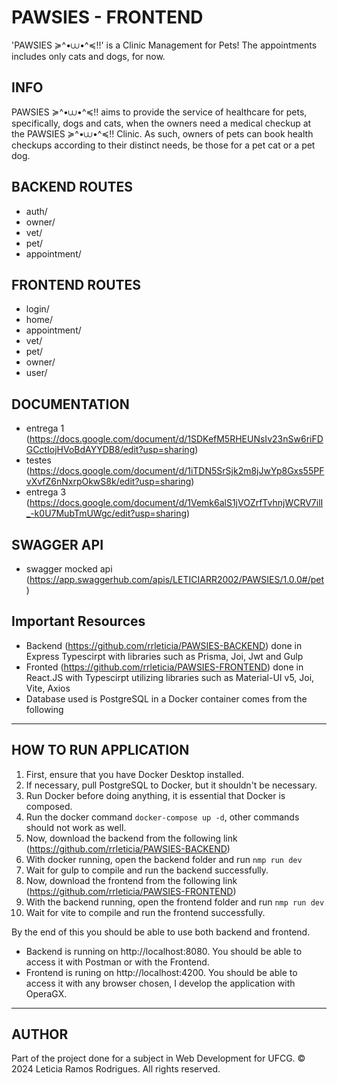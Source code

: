 # PAWSIES - FRONTEND

'PAWSIES ≽^•⩊•^≼!!' is a Clinic Management for Pets!
The appointments includes only cats and dogs, for now.

## INFO

PAWSIES ≽^•⩊•^≼!! aims to provide the service of healthcare for pets, specifically,
dogs and cats, when the owners need a medical checkup at the PAWSIES ≽^•⩊•^≼!! Clinic.
As such, owners of pets can book health checkups according to their distinct needs,
be those for a pet cat or a pet dog.

## BACKEND ROUTES

- auth/
- owner/
- vet/
- pet/
- appointment/

## FRONTEND ROUTES

- login/
- home/
- appointment/
- vet/
- pet/
- owner/
- user/

## DOCUMENTATION

- entrega 1 (https://docs.google.com/document/d/1SDKefM5RHEUNsIv23nSw6riFDGCctIojHVoBdAYYDB8/edit?usp=sharing)
- testes (https://docs.google.com/document/d/1iTDN5SrSjk2m8jJwYp8Gxs55PFvXvfZ6nNxrpOkwS8k/edit?usp=sharing)
- entrega 3 (https://docs.google.com/document/d/1Vemk6alS1jVOZrfTvhnjWCRV7ilI_-k0U7MubTmUWgc/edit?usp=sharing)

## SWAGGER API

- swagger mocked api (https://app.swaggerhub.com/apis/LETICIARR2002/PAWSIES/1.0.0#/pet)

## Important Resources

- Backend (https://github.com/rrleticia/PAWSIES-BACKEND) done in Express Typescirpt with libraries such as Prisma, Joi, Jwt and Gulp
- Fronted (https://github.com/rrleticia/PAWSIES-FRONTEND) done in React.JS with Typescirpt utilizing libraries such as Material-UI v5, Joi, Vite, Axios
- Database used is PostgreSQL in a Docker container comes from the following

---

## HOW TO RUN APPLICATION

1. First, ensure that you have Docker Desktop installed.
2. If necessary, pull PostgreSQL to Docker, but it shouldn't be necessary.
3. Run Docker before doing anything, it is essential that Docker is composed.
4. Run the docker command `docker-compose up -d`, other commands should not work as well.
5. Now, download the backend from the following link (https://github.com/rrleticia/PAWSIES-BACKEND)
6. With docker running, open the backend folder and run `nmp run dev`
7. Wait for gulp to compile and run the backend successfully.
8. Now, download the frontend from the following link (https://github.com/rrleticia/PAWSIES-FRONTEND)
9. With the backend running, open the frontend folder and run `nmp run dev`
10. Wait for vite to compile and run the frontend successfully.

By the end of this you should be able to use both backend and frontend.

- Backend is running on http://localhost:8080. You should be able to access it with Postman or with the Frontend.
- Frontend is runing on http://localhost:4200. You should be able to access it with any browser chosen, I develop the application with OperaGX.

---

## AUTHOR

Part of the project done for a subject in Web Development for UFCG.
&copy; 2024 Leticia Ramos Rodrigues. All rights reserved.
